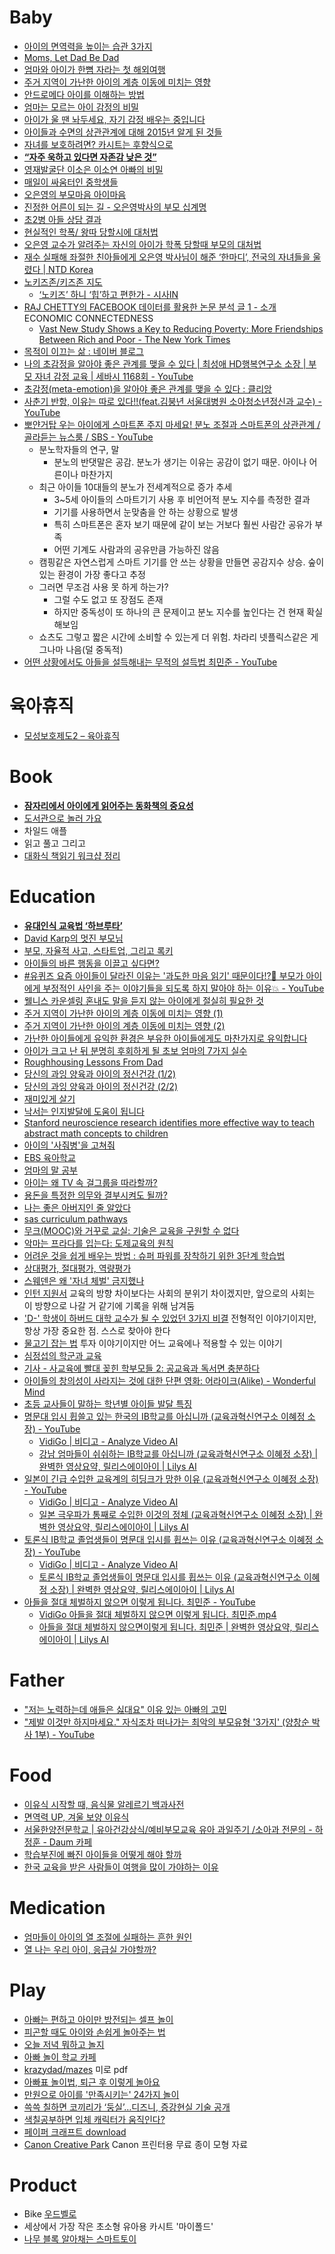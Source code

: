 Baby
====
* [아이의 면역력을 높이는 습관 3가지](http://www.huffingtonpost.kr/2015/06/04/story_n_7508802.html)
* [Moms, Let Dad Be Dad](http://www.wsj.com/articles/what-dads-play-does-for-kids-1434476561)
* [엄마와 아이가 한뼘 자라는 첫 해외여행](https://news.v.daum.net/v/20150625141853715)
* [주거 지역이 가난한 아이의 계층 이동에 미치는 영향](http://ppss.kr/archives/48611)
* [안드로메다 아이를 이해하는 방법](http://ppss.kr/archives/52539)
* [엄마는 모르는 아이 감정의 비밀](https://news.v.daum.net/v/20150910103209610)
* [아이가 울 땐 놔두세요, 자기 감정 배우는 중입니다](http://v.media.daum.net/v/20170525030323649?d=y)
* [아이들과 수면의 상관관계에 대해 2015년 알게 된 것들](http://www.huffingtonpost.kr/2015/09/17/story_n_8150858.html)
* [자녀를 보호하려면? 카시트는 후향식으로](http://auto.daum.net/review/newsview.daum?newsid=MD20160414163426933)
* [**“자주 욱하고 있다면 자존감 낮은 것”**](http://www.hankookilbo.com/m/v/8ab2d8ce55d143c29340bb6a6b0fe5f0)
* [영재발굴단 이소은 이소연 아빠의 비밀](http://m.blog.naver.com/ivoryegg/220925977488)
* [매일이 싸움터인 중학생들](http://www.koreatimes.com/article/20170605/1059904)
* [오은영의 부모마음 아이마음](http://m.media.daum.net/m/media/series/54237)
* [진정한 어른이 되는 길 - 오은영박사의 부모 십계명](https://ggolburi.tistory.com/entry/%EC%A7%84%EC%A0%95%ED%95%9C-%EC%96%B4%EB%A5%B8%EC%9D%B4-%EB%90%98%EB%8A%94-%EA%B8%B8-%EC%98%A4%EC%9D%80%EC%98%81%EB%B0%95%EC%82%AC%EC%9D%98-%EB%B6%80%EB%AA%A8-%EC%8B%AD%EA%B3%84%EB%AA%85)
* [초2병 아들 상담 결과](http://jh4hj.tistory.com/entry/%EC%B4%882%EB%B3%91-%EC%95%84%EB%93%A4-%EC%83%81%EB%8B%B4-%EA%B2%B0%EA%B3%BC)
* [현실적인 학폭/ 왕따 당할시에 대처법](https://www.fmkorea.com/best/773172623)
* [오은영 교수가 알려주는 자신의 아이가 학폭 당할때 부모의 대처법](http://realnews.cafe24.com/posts1360)
* [재수 실패해 좌절한 친아들에게 오은영 박사님이 해준 ‘한마디’, 전국의 자녀들을 울렸다 | NTD Korea](https://www.ntdtv.kr/uplifting/%EB%9D%BC%EC%9D%B4%ED%94%84/%EC%9E%AC%EC%88%98-%EC%8B%A4%ED%8C%A8%ED%95%B4-%EC%A2%8C%EC%A0%88%ED%95%9C-%EC%B9%9C%EC%95%84%EB%93%A4%EC%97%90%EA%B2%8C-%EC%98%A4%EC%9D%80%EC%98%81-%EB%B0%95%EC%82%AC%EB%8B%98%EC%9D%B4-%ED%95%B4.htm)
* [노키즈존/키즈존 지도](http://yesnokids.net/)
  * [‘노키즈’ 하니 ‘힙’하고 편한가 - 시사IN](https://www.sisain.co.kr/news/articleView.html?idxno=47424)
* [RAJ CHETTY의 FACEBOOK 데이터를 활용한 논문 분석 글 1 - 소개](https://www.facebook.com/hyeunseung82/posts/pfbid08t2z9PNNt7XpHUL7vzwZXPDe8FwtfqrmujPVWEXjVvaqxbCBvT5b9NC8rKuvsDAul) ECONOMIC CONNECTEDNESS
  * [Vast New Study Shows a Key to Reducing Poverty: More Friendships Between Rich and Poor - The New York Times](https://www.nytimes.com/interactive/2022/08/01/upshot/rich-poor-friendships.html)
* [목적이 이끄는 삶 : 네이버 블로그](https://blog.naver.com/juliuschun/222989938735)
* [나의 초감정을 알아야 좋은 관계를 맺을 수 있다 | 최성애 HD행복연구소 소장 | 부모 자녀 감정 교육 | 세바시 1168회 - YouTube](https://www.youtube.com/watch?v=myNrN9t2DT8)
* [초감정(meta-emotion)을 알아야 좋은 관계를 맺을 수 있다 : 클리앙](https://www.clien.net/service/board/cm_baby/17090994?od=T31&po=0&category=0&groupCd=)
* [사춘기 반항, 이유는 따로 있다!!(feat.김붕년 서울대병원 소아청소년정신과 교수) - YouTube](https://www.youtube.com/watch?v=BvL5sRTIA9Y)
* [뽀얀거탑 우는 아이에게 스마트폰 주지 마세요! 분노 조절과 스마트폰의 상관관계 / 골라듣는 뉴스룸 / SBS - YouTube](https://www.youtube.com/watch?v=tIWyZIlrAPI)
  * 분노학자들의 연구, 말
    * 분노의 반댓말은 공감. 분노가 생기는 이유는 공감이 없기 때문. 아이나 어른이나 마찬가지
  * 최근 아이들 10대들의 분노가 전세계적으로 증가 추세
    * 3~5세 아이들의 스마트기기 사용 후 비언어적 분노 지수를 측정한 결과
    * 기기를 사용하면서 눈맞춤을 안 하는 상황으로 발생
    * 특히 스마트폰은 혼자 보기 때문에 같이 보는 거보다 훨씬 사람간 공유가 부족
    * 어떤 기계도 사람과의 공유만큼 가능하진 않음
  * 캠핑같은 자연스럽게 스마트 기기를 안 쓰는 상황을 만들면 공감지수 상승. 숲이 있는 환경이 가장 좋다고 추정
  * 그러면 무조검 사용 못 하게 하는가?
    * 그럴 수도 없고 또 장점도 존재
    * 하지만 중독성이 또 하나의 큰 문제이고 분노 지수를 높인다는 건 현재 확실해보임
  * 쇼츠도 그렇고 짧은 시간에 소비할 수 있는게 더 위험. 차라리 넷플릭스같은 게 그나마 나음(덜 중독적)
* [어떤 상황에서도 아들을 설득해내는 무적의 설득법 최민준 - YouTube](https://www.youtube.com/watch?v=fqVUArIoN0Q)

# 육아휴직
* [모성보호제도2 – 육아휴직](https://blog.rocketpunch.com/2017/11/07/%EC%9D%B8%EC%82%AC%EB%85%B8%EB%AC%B4-%EA%B0%80%EC%9D%B4%EB%93%9C-%EB%AA%A8%EC%84%B1%EB%B3%B4%ED%98%B8%EC%A0%9C%EB%8F%842-%EC%9C%A1%EC%95%84%ED%9C%B4%EC%A7%81/)

# Book
* [**잠자리에서 아이에게 읽어주는 동화책의 중요성**](http://newspeppermint.com/2015/08/18/bedtimestory/)
* [도서관으로 놀러 가요](https://news.v.daum.net/v/20150618091726117)
* 차일드 애플
* 읽고 풀고 그리고
* [대화식 책읽기 워크샵 정리](https://medium.com/@strncpy/%EB%8C%80%ED%99%94%EC%8B%9D-%EC%B1%85%EC%9D%BD%EA%B8%B0-%EC%9B%8C%ED%81%AC%EC%83%B5-%EC%A0%95%EB%A6%AC-8b4fcf01a2c)

# Education
* [**유대인식 교육법 ‘하브루타’**](http://news.joins.com/article/19052009)
* [David Karp의 멋진 부모님](http://www.thestartupbible.com/2013/07/tumblr-david-karp-cool-parents.html)
* [부모, 자율적 사고, 스타트업, 그리고 록키](http://www.thestartupbible.com/2015/12/korean-parents-are-part-of-the-problem-when-it-comes-to-free-thinking-and-startups.html)
* [아이들의 바른 행동을 이끌고 싶다면?](https://news.v.daum.net/v/20141224181505183)
* [#유퀴즈 요즘 아이들이 달라진 이유는 '과도한 마음 읽기' 때문이다!?🚨 부모가 아이에게 부정적인 사인을 주는 이야기들을 되도록 하지 말아야 하는 이유💥 - YouTube](https://www.youtube.com/watch?v=fwRZezPZf_0)
* [웰니스 카운셀링 혼내도 말을 듣지 않는 아이에게 절실히 필요한 것](http://www.davida.or.kr/board/bbs/board.php?bo_table=_community_02&wr_id=87&page=3)
* [주거 지역이 가난한 아이의 계층 이동에 미치는 영향 (1)](http://newspeppermint.com/2015/05/05/mobility-2/)
* [주거 지역이 가난한 아이의 계층 이동에 미치는 영향 (2)](http://newspeppermint.com/2015/05/05/mobility2/)
* [가난한 아이들에게 유익한 환경은 부유한 아이들에게도 마찬가지로 유익합니다](http://newspeppermint.com/2015/05/13/poorkids_richkids/)
* [아이가 크고 난 뒤 분명히 후회하게 될 초보 엄마의 7가지 실수](http://www.huffingtonpost.kr/2015/05/26/story_n_7348022.html)
* [Roughhousing Lessons From Dad](http://www.wsj.com/articles/roughhousing-lessons-from-dad-1402444262)
* [당신의 과잉 양육과 아이의 정신건강 (1/2)](http://newspeppermint.com/2015/07/08/overparenting-and-depression1/)
* [당신의 과잉 양육과 아이의 정신건강 (2/2)](http://newspeppermint.com/2015/07/08/overparenting-and-depression2/)
* [재미있게 살기](http://ppss.kr/archives/48550)
* [낙서는 인지발달에 도움이 됩니다](http://newspeppermint.com/2015/07/12/doodling-for-cognitive-benefits/)
* [Stanford neuroscience research identifies more effective way to teach abstract math concepts to children](https://ed.stanford.edu/news/stanford-neuroscience-research-identifies-more-effective-way-teach-abstract-math-concepts)
* [아이의 '사줘병'을 고쳐줘](http://enfant.designhouse.co.kr/magazine/type2view.php?num=71110)
* [EBS 육아학교](http://tvpot.daum.net/mypot/Top.do?ownerid=4LkjDwbbLuA0)
* [엄마의 말 공부](http://m.newsfund.media.daum.net/project/308)
* [아이는 왜 TV 속 걸그룹을 따라할까?](http://media.daum.net/life/living/wedding/newsview?newsId=20151028095537137)
* [용돈을 특정한 의무와 결부시켜도 될까?](http://media.daum.net/life/living/wedding/newsview?newsId=20151229103924854)
* [나는 좋은 아버지인 줄 알았다](https://storyfunding.daum.net/project/4653/episodes)
* [sas curriculum pathways](https://www.sascurriculumpathways.com/portal/)
* [무크(MOOC)와 거꾸로 교실: 기술은 교육을 구원할 수 없다](http://slownews.kr/39610)
* [악마는 프라다를 입는다: 도제교육의 원칙](http://ppss.kr/archives/57633)
* [어려운 것을 쉽게 배우는 방법 : 슈퍼 파워를 장착하기 위한 3단계 학습법](http://www.moreagile.net/2016/02/learning-new-stuff.html)
* [상대평가, 절대평가, 역량평가](http://hl1itj.tistory.com/180)
* [스웨덴은 왜 '자녀 체벌' 금지했나](http://v.media.daum.net/v/20180725160226626)
* [인턴 지원서](https://sungmooncho.com/2019/03/02/internship/) 교육의 방향 차이보다는 사회의 분위기 차이겠지만, 앞으로의 사회는 이 방향으로 나갈 거 같기에 기록을 위해 남겨둠
* ['D-' 학생이 하버드 대학 교수가 될 수 있었던 3가지 비결](https://jolggu.tistory.com/738) 전형적인 이야기이지만, 항상 가장 중요한 점. 스스로 찾아야 한다
* [물고기 잡는 법](https://www.thestartupbible.com/2019/10/show-your-founder-how-to-catch-a-fish-and-she-will-make-magic-happen.html) 투자 이야기이지만 어느 교육에나 적용할 수 있는 이야기
* [심정섭의 학군과 교육](https://blog.naver.com/jonathanshim)
* [기사 - 사교육에 빨대 꽂힌 학부모들 2: 공교육과 독서면 충분하다](https://www.ddanzi.com/ddanziNews/695545873)
* [아이들의 창의성이 사라지는 것에 대한 단편 영화: 어라이크(Alike) - Wonderful Mind](https://wonderfulmind.co.kr/alike-short-film-reflect-childrens-creativity/)
* [초등 교사들이 말하는 학년별 아이들 발달 특징](https://steinerinstitute.tistory.com/entry/%EC%B4%88%EB%93%B1-%EA%B5%90%EC%82%AC%EB%93%A4%EC%9D%B4-%EB%A7%90%ED%95%98%EB%8A%94-%ED%95%99%EB%85%84%EB%B3%84-%EC%95%84%EC%9D%B4%EB%93%A4-%ED%8A%B9%EC%A7%95)
* [명문대 입시 휩쓸고 있는 한국의 IB학교를 아십니까 (교육과혁신연구소 이혜정 소장) - YouTube](https://www.youtube.com/watch?v=DyAzqvawYrQ)
  * [VidiGo | 비디고 - Analyze Video AI](https://vidigo.ai/h/result/summary/21436)
  * [강남 엄마들이 쉬쉬하는 IB학교를 아십니까 (교육과혁신연구소 이혜정 소장) | 완벽한 영상요약, 릴리스에이아이 | Lilys AI](https://lilys.ai/digest/460330?sId=DyAzqvawYrQ)
* [일본이 긴급 수입한 교육계의 히딩크가 망한 이유 (교육과혁신연구소 이혜정 소장) - YouTube](https://www.youtube.com/watch?v=YB5cE8FueP0)
  * [VidiGo | 비디고 - Analyze Video AI](https://vidigo.ai/h/result/summary/22712)
  * [일본 극우파가 통째로 수입한 이것의 정체 (교육과혁신연구소 이혜정 소장) | 완벽한 영상요약, 릴리스에이아이 | Lilys AI](https://lilys.ai/digest/488643?sId=YB5cE8FueP0)
* [토론식 IB학교 졸업생들이 명문대 입시를 휩쓰는 이유 (교육과혁신연구소 이혜정 소장) - YouTube](https://www.youtube.com/watch?v=NZXokPUz9MM)
  * [VidiGo | 비디고 - Analyze Video AI](https://vidigo.ai/h/result/summary/24035)
  * [토론식 IB학교 졸업생들이 명문대 입시를 휩쓰는 이유 (교육과혁신연구소 이혜정 소장) | 완벽한 영상요약, 릴리스에이아이 | Lilys AI](https://lilys.ai/digest/512159)
* [아들을 절대 체벌하지 않으면 이렇게 됩니다. 최민준 - YouTube](https://www.youtube.com/watch?v=I3CadBWuSKU)
  * [VidiGo 아들을 절대 체벌하지 않으면 이렇게 됩니다. 최민준.mp4](https://vidigo.ai/share/summary/6e3917ab6a17)
  * [아들을 절대 체벌하지 않으면이렇게 됩니다. 최민준 | 완벽한 영상요약, 릴리스에이아이 | Lilys AI](https://lilys.ai/digest/808463)

# Father
* ["저는 노력하는데 애들은 싫대요" 이유 있는 아빠의 고민](http://v.media.daum.net/v/20171107102006790)
* ["제발 이것만 하지마세요." 자식조차 떠나가는 최악의 부모유형 '3가지' (양창순 박사 1부) - YouTube](https://www.youtube.com/watch?v=NNx-6RY7K-0)

# Food
* [이유식 시작할 때, 음식물 알레르기 백과사전](https://news.v.daum.net/v/20141212130709228)
* [면역력 UP, 겨울 보양 이유식](https://news.v.daum.net/v/20141212130709229)
* [서울한양전문학교 | 유아건강상식/예비부모교육 유아 과일주기 /소아과 전문의 - 하정훈 - Daum 카페](https://cafe.daum.net/dudwls1100/L1Gi/148?q=%EC%9C%A0%EC%95%84%20%EB%94%B8%EA%B8%B0%20%EB%A8%B9%EC%9D%84%20%EC%88%98%20%EC%9E%88%EB%8A%94%20%EA%B0%9C%EC%9B%94&re=1)
* [학습부진에 빠진 아이들을 어떻게 해야 할까](http://www.huffingtonpost.kr/wonsun-yu/story_b_8041644.html)
* [한국 교육을 받은 사람들이 여행을 많이 가야하는 이유](http://ppss.kr/archives/57194)

# Medication
* [엄마들이 아이의 열 조절에 실패하는 흔한 원인](http://media.daum.net/life/living/wedding/newsview?newsId=20160113103602950)
* [열 나는 우리 아이, 응급실 가야할까?](http://media.daum.net/life/living/wedding/newsview?newsId=20160129164548437)

# Play
* [아빠는 편하고 아이만 방전되는 셀프 놀이](http://media.daum.net/life/living/photo/newsview?newsId=20150403100104411)
* [피곤할 때도 아이와 손쉽게 놀아주는 법](http://media.daum.net/life/outdoor/photo/newsview?newsId=20160120185927782)
* [오늘 저녁 뭐하고 놀지](http://play.ibabynews.com/)
* [아빠 놀이 학교 카페](http://cafe.naver.com/swdad)
* [krazydad/mazes](http://krazydad.com/mazes/) 미로 pdf
* [아빠표 놀이법, 퇴근 후 이렇게 놀아요](https://news.v.daum.net/v/20150828113207225)
* [만원으로 아이를 '만족시키는' 24가지 놀이](http://www.insight.co.kr/article.php?ArtNo=33063)
* [쓱쓱 칠하면 코끼리가 ‘둥실’…디즈니, 증강현실 기술 공개](http://www.bloter.net/archives/240225)
* [색칠공부하면 입체 캐릭터가 움직인다?](http://techholic.co.kr/archives/41713)
* [페이퍼 크래프트 download](http://cp.c-ij.com/en/categories/CAT-ST01-0071/top.html)
* [Canon Creative Park](https://creativepark.canon/) Canon 프린터용 무료 종이 모형 자료

# Product
* Bike [우드벨로](http://m.blog.naver.com/bong5481/10093100748)
* 세상에서 가장 작은 초소형 유아용 카시트 '마이폴드'
* [나무 블록 알아채는 스마트토이](http://techholic.co.kr/archives/42091)
